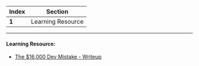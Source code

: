 Index | Section
---   | ---
**1** | Learning Resource

---

#### Learning Resource:

* [The $16,000 Dev Mistake - Writeup](https://medium.com/@masonhck357/the-16-000-dev-mistake-13e516e86be6)
